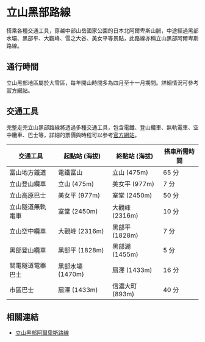 # 立山黑部路線

搭乘各種交通工具，穿越中部山岳國家公園的日本北阿爾卑斯山脈，中途經過黑部水壩、黑部平、大觀峰、雪之大谷、美女平等景點，此路線亦稱立山黑部阿爾卑斯路線。

## 通行時間

立山黑部地區屬於大雪區，每年開山時間多為四月至十一月期間。詳細情況可參考[官方網站](https://www.alpen-route.com/tw/)。

## 交通工具

完整走完立山黑部路線將透過多種交通工具，包含電鐵、登山纜車、無軌電車、空中纜車、巴士等，詳細的票價與時程可以參考[官方網站](https://www.alpen-route.com/tw/timetable/)。

| 交通工具         | 起點站 (海拔)    | 終點站 (海拔)   | 搭車所需時間 |
| ---------------- | ---------------- | --------------- | ------------ |
| 富山地方鐵道     | 電鐵富山         | 立山 (475m)     | 65 分        |
| 立山登山纜車     | 立山 (475m)      | 美女平 (977m)   | 7 分         |
| 立山高原巴士     | 美女平 (977m)    | 室堂 (2450m)    | 50 分        |
| 立山隧道無軌電車 | 室堂 (2450m)     | 大觀峰 (2316m)  | 10 分        |
| 立山空中纜車     | 大觀峰 (2316m)   | 黑部平 (1828m)  | 7 分         |
| 黑部登山纜車     | 黑部平 (1828m)   | 黑部湖 (1455m)  | 5 分         |
| 關電隧道電器巴士 | 黑部水壩 (1470m) | 扇澤 (1433m)    | 16 分        |
| 市區巴士         | 扇澤 (1433m)     | 信濃大町 (893m) | 40 分        |

## 相關連結

- [立山黑部阿爾卑斯路線](https://www.alpen-route.com/tw/)
